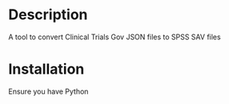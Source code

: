 # Description
A tool to convert Clinical Trials Gov JSON files to SPSS SAV files
# Installation
Ensure you have Python 
